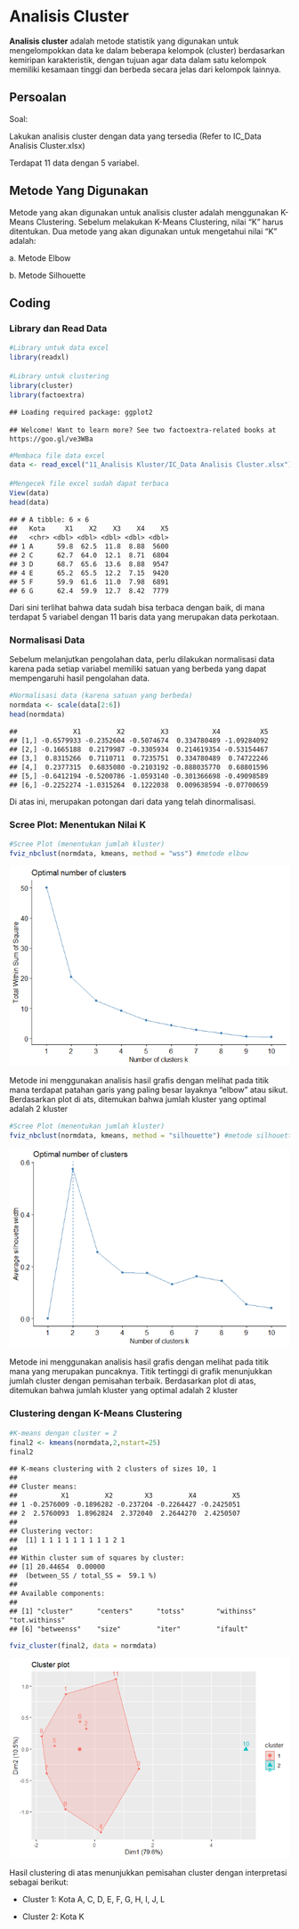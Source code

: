 Analisis Cluster
================

**Analisis cluster** adalah metode statistik yang digunakan untuk
mengelompokkan data ke dalam beberapa kelompok (cluster) berdasarkan
kemiripan karakteristik, dengan tujuan agar data dalam satu kelompok
memiliki kesamaan tinggi dan berbeda secara jelas dari kelompok lainnya.

## Persoalan

Soal:

Lakukan analisis cluster dengan data yang tersedia (Refer to IC_Data
Analisis Cluster.xlsx)

Terdapat 11 data dengan 5 variabel.

## Metode Yang Digunakan

Metode yang akan digunakan untuk analisis cluster adalah menggunakan
K-Means Clustering. Sebelum melakukan K-Means Clustering, nilai “K”
harus ditentukan. Dua metode yang akan digunakan untuk mengetahui nilai
“K” adalah:

a\. Metode Elbow

b\. Metode Silhouette

## Coding

### Library dan Read Data

``` r
#Library untuk data excel
library(readxl)

#Library untuk clustering
library(cluster)
library(factoextra)
```

    ## Loading required package: ggplot2

    ## Welcome! Want to learn more? See two factoextra-related books at https://goo.gl/ve3WBa

``` r
#Membaca file data excel
data <- read_excel("11_Analisis Kluster/IC_Data Analisis Cluster.xlsx")

#Mengecek file excel sudah dapat terbaca
View(data)
head(data)
```

    ## # A tibble: 6 × 6
    ##   Kota     X1    X2    X3    X4    X5
    ##   <chr> <dbl> <dbl> <dbl> <dbl> <dbl>
    ## 1 A      59.8  62.5  11.8  8.88  5600
    ## 2 C      62.7  64.0  12.1  8.71  6804
    ## 3 D      68.7  65.6  13.6  8.88  9547
    ## 4 E      65.2  65.5  12.2  7.15  9420
    ## 5 F      59.9  61.6  11.0  7.98  6891
    ## 6 G      62.4  59.9  12.7  8.42  7779

Dari sini terlihat bahwa data sudah bisa terbaca dengan baik, di mana
terdapat 5 variabel dengan 11 baris data yang merupakan data perkotaan.

### Normalisasi Data

Sebelum melanjutkan pengolahan data, perlu dilakukan normalisasi data
karena pada setiap variabel memiliki satuan yang berbeda yang dapat
mempengaruhi hasil pengolahan data.

``` r
#Normalisasi data (karena satuan yang berbeda)
normdata <- scale(data[2:6])
head(normdata)
```

    ##              X1         X2         X3           X4          X5
    ## [1,] -0.6579933 -0.2352604 -0.5074674  0.334780489 -1.09284092
    ## [2,] -0.1665188  0.2179987 -0.3305934  0.214619354 -0.53154467
    ## [3,]  0.8315266  0.7110711  0.7235751  0.334780489  0.74722246
    ## [4,]  0.2377315  0.6835080 -0.2103192 -0.888035770  0.68801596
    ## [5,] -0.6412194 -0.5200786 -1.0593140 -0.301366698 -0.49098589
    ## [6,] -0.2252274 -1.0315264  0.1222038  0.009638594 -0.07700659

Di atas ini, merupakan potongan dari data yang telah dinormalisasi.

### Scree Plot: Menentukan Nilai K

``` r
#Scree Plot (menentukan jumlah kluster)
fviz_nbclust(normdata, kmeans, method = "wss") #metode elbow
```

![](penjelasan_analisis_kluster_files/figure-gfm/unnamed-chunk-3-1.png)<!-- -->

Metode ini menggunakan analisis hasil grafis dengan melihat pada titik
mana terdapat patahan garis yang paling besar layaknya “elbow” atau
sikut. Berdasarkan plot di ats, ditemukan bahwa jumlah kluster yang
optimal adalah 2 kluster

``` r
#Scree Plot (menentukan jumlah kluster)
fviz_nbclust(normdata, kmeans, method = "silhouette") #metode silhouette
```

![](penjelasan_analisis_kluster_files/figure-gfm/unnamed-chunk-4-1.png)<!-- -->

Metode ini menggunakan analisis hasil grafis dengan melihat pada titik
mana yang merupakan puncaknya. Titik tertinggi di grafik menunjukkan
jumlah cluster dengan pemisahan terbaik. Berdasarkan plot di atas,
ditemukan bahwa jumlah kluster yang optimal adalah 2 kluster

### Clustering dengan K-Means Clustering

``` r
#K-means dengan cluster = 2
final2 <- kmeans(normdata,2,nstart=25)
final2
```

    ## K-means clustering with 2 clusters of sizes 10, 1
    ## 
    ## Cluster means:
    ##           X1         X2        X3         X4         X5
    ## 1 -0.2576009 -0.1896282 -0.237204 -0.2264427 -0.2425051
    ## 2  2.5760093  1.8962824  2.372040  2.2644270  2.4250507
    ## 
    ## Clustering vector:
    ##  [1] 1 1 1 1 1 1 1 1 1 2 1
    ## 
    ## Within cluster sum of squares by cluster:
    ## [1] 20.44654  0.00000
    ##  (between_SS / total_SS =  59.1 %)
    ## 
    ## Available components:
    ## 
    ## [1] "cluster"      "centers"      "totss"        "withinss"     "tot.withinss"
    ## [6] "betweenss"    "size"         "iter"         "ifault"

``` r
fviz_cluster(final2, data = normdata)
```

![](penjelasan_analisis_kluster_files/figure-gfm/unnamed-chunk-5-1.png)<!-- -->

Hasil clustering di atas menunjukkan pemisahan cluster dengan
interpretasi sebagai berikut:

- Cluster 1: Kota A, C, D, E, F, G, H, I, J, L

- Cluster 2: Kota K

